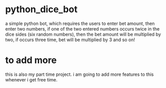 # python_dice_bot
a simple python bot, which requires the users to enter bet amount, then enter two numbers, if one of the two entered numbers occurs twice in the dice sides (six random numbers), then the bet amount will be multiplied by two, if occurs three time, bet will be multiplied by 3 and so on!

# to add more
this is also my part time project.
i am going to add more features to this whenever i get free time.
